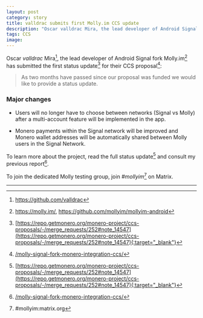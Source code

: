 ```yaml
---
layout: post
category: story
title: valldrac submits first Molly.im CCS update
description: "Oscar valldrac Mira, the lead developer of Android Signal fork Molly.im has submitted the first status update for their CCS proposal."
tags: CCS
image: 
---
```


Oscar *valldrac* Mira[^1], the lead developer of Android Signal fork Molly.im[^2] has submitted the first status update[^3] for their CCS proposal[^4]:

> As two months have passed since our proposal was funded we would like to provide a status update.

### Major changes

- Users will no longer have to choose between networks (Signal vs Molly) after a multi-account feature will be implemented in the app.

- Monero payments within the Signal network will be improved and Monero wallet addresses will be automatically shared between Molly users in the Signal Network.

To learn more about the project, read the full status update[^3] and consult my previous report[^4].

To join the dedicated Molly testing group, join *#mollyim*[^5] on Matrix.


---

[^1]: https://github.com/valldrac
[^2]: https://molly.im/, https://github.com/mollyim/mollyim-android
[^3]: [https://repo.getmonero.org/monero-project/ccs-proposals/-/merge_requests/252#note_14547](https://repo.getmonero.org/monero-project/ccs-proposals/-/merge_requests/252#note_14547){:target="_blank"}
[^4]: [/molly-signal-fork-monero-integration-ccs/](/molly-signal-fork-monero-integration-ccs/)
[^5]: #mollyim:matrix.org
